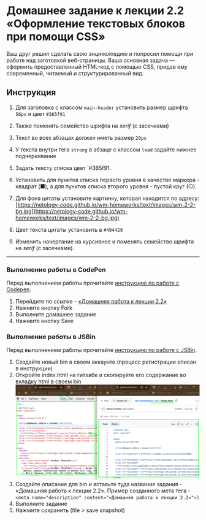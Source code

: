 # Домашнее задание к лекции 2.2 «Оформление текстовых блоков при помощи CSS»

Ваш друг решил сделать свою энциколпедию и попросил помощи при работе над заготовкой веб-страницы. Ваша основная задача — оформить предоставленный HTML-код с помощью CSS, придав ему современный, читаемый и структурированный вид.

## Инструкция
1. Для заголовка с классом `main-header` установить размер шрифта `56px` и цвет `#365f91`

2. Также поменять семейство шрифта на *serif* (с засечками)

3. Текст во всех абзацах должен иметь размер `20px`

4. У текста внутри тега `strong` в абзаце с классом `lead` задайте нижнее подчеркивание

5. Задать тексту списка цвет `#365f91.

6. Установить для пунктов списка первого уровня в качестве маркера - квадрат (■), а для пунктов списка второго уровня - пустой круг (○).

7. Для фона цитаты установите картинку, которая находится по адресу: [https://netology-code.github.io/wm-homeworks/text/images/wm-2-2-bg.jpg](https://netology-code.github.io/wm-homeworks/text/images/wm-2-2-bg.jpg)

8. Цвет текста цитаты установить в `#494429`

9. Изменить начертание на курсивное и поменять семейство шрифта на *serif* (с засечками).

---
### Выполнение работы в CodePen
Перед выполнением работы прочитайте [инструкцию по работе с Codepen](https://github.com/netology-code/guides/blob/master/codepen).
1. Перейдите по ссылке - [«Домашняя работа к лекции 2.2»](https://codepen.io/Netology/pen/oGRKPw)
2. Нажмите кнопку Fork
3. Выполните домашнее задание
4. Нажмите кнопку Save


### Выполнение работы в JSBin
Перед выполнением работы прочитайте [инструкцию по работе с JSВin](https://github.com/netology-code/guides/tree/master/jsbin).
1. Создайте новый bin в своем аккаунте (процесс регистрации описан в инструкции)
2. Откройте index.html на гитхабе и скопируйте его содержание во вкладку html в своем bin
![Иллюстрация к шагу](./images/jsbin.png)
3. Создайте описание для bin и вставьте туда название задания - «Домашняя работа к лекции 2.2». Пример созданного мета тега -  ```<meta name="description" content="«Домашняя работа к лекции 2.2»">)```
4. Выполните задание
5. Нажмите сохранить (file > save snapshot)